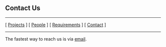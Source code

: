 ## Contact Us

***

[ [Projects](projects.md) ] [ [People](people.md) ] [ [Requirements](requirements.md) ] [ [Contact](contact.md) ]

***

The fastest way to reach us is via [email](mailto:support@gamayun.org).

